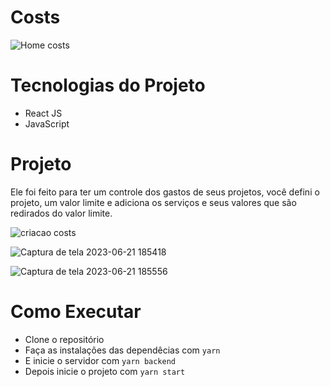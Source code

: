 # Costs

![Home costs](https://github.com/Dougls99/costs/assets/86536891/b57b057a-30c5-40ad-b0bb-8497fcc3ab80)

# Tecnologias do Projeto
* React JS
* JavaScript

# Projeto
Ele foi feito para ter um controle dos gastos de seus projetos, você defini o projeto, um valor limite e adiciona os serviços e seus valores que são redirados do valor limite.

![criacao costs](https://github.com/Dougls99/costs/assets/86536891/45f438c2-4dcf-418c-af75-2b9b0f367a09)

![Captura de tela 2023-06-21 185418](https://github.com/Dougls99/costs/assets/86536891/2473462c-0524-4964-a652-d382432629b3)

![Captura de tela 2023-06-21 185556](https://github.com/Dougls99/costs/assets/86536891/231bfd58-49ff-4c47-9ed8-b876722212da)

# Como Executar 
* Clone o repositório
* Faça as instalações das dependêcias com ```yarn```
* E inicie o servidor com ```yarn backend```
* Depois inicie o projeto com ```yarn start``` 
